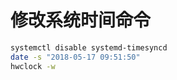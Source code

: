 # 修改系统时间命令

```bash
systemctl disable systemd-timesyncd
date -s "2018-05-17 09:51:50"
hwclock -w
```
